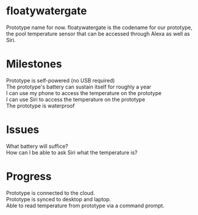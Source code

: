 # floatywatergate
Prototype name for now.
floatywatergate is the codename for our prototype, the pool temperature sensor that can be accessed through Alexa as well as Siri.

# Milestones
Prototype is self-powered (no USB required)<br/>
The prototype's battery can sustain itself for roughly a year<br/>
I can use my phone to access the temperature on the prototype<br/>
I can use Siri to access the temperature on the prototype<br/>
The prototype is waterproof<br/>

# Issues
What battery will suffice?<br/>
How can I be able to ask Siri what the temperature is?<br/>

# Progress
Prototype is connected to the cloud.<br/>
Prototype is synced to desktop and laptop.<br/>
Able to read temperature from prototype via a command prompt.<br/>

